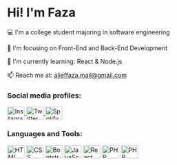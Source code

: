 <H1>Hi! I'm Faza</H1>

💻 I'm a college student majoring in software engineering

🎯 I'm focusing on Front-End and Back-End Development

🌱 I'm currently learning: React & Node.js

📫 Reach me at: alieffaza.mail@gmail.com

<H3>Social media profiles:</H3>
<p align="left">
   <a href="https://instagram.com/alieffaza">
     <img align="center" src="https://cdn.jsdelivr.net/npm/simple-icons@3.0.1/icons/instagram.svg" alt="Instagram profile" height="30" width="40">
   </a>
   <a href="https://twitter.com/@alieffaza_">
     <img align="center" src="https://cdn.jsdelivr.net/npm/simple-icons@3.0.1/icons/twitter.svg" alt="Twitter profile" height="30" width="40">
   </a>
   <a href="https://open.spotify.com/user/21x2txvp2ekh5lcdvmu4e3rta">
     <img align="center" src="https://cdn.jsdelivr.net/npm/simple-icons@3.0.1/icons/spotify.svg" alt="Spotify profile" height="30" width="40">
   </a>
<p>

<H3>Languages and Tools:</H3>
<p align="left">
  <img align="center" src="https://cdn.jsdelivr.net/npm/simple-icons@3.0.1/icons/html5.svg" alt="HTML" height="30" width="40">
  <img align="center" src="https://cdn.jsdelivr.net/npm/simple-icons@3.0.1/icons/css3.svg" alt="CSS" height="30" width="40">
  <img align="center" src="https://cdn.jsdelivr.net/npm/simple-icons@3.0.1/icons/bootstrap.svg" alt="Bootstrap" height="30" width="40">
  <img align="center" src="https://cdn.jsdelivr.net/npm/simple-icons@3.0.1/icons/javascript.svg" alt="JavaScript" height="30" width="40">
  <img align="center" src="https://cdn.jsdelivr.net/npm/simple-icons@3.0.1/icons/react.svg" alt="React" height="30" width="40">
  <img align="center" src="https://cdn.jsdelivr.net/npm/simple-icons@3.0.1/icons/mysql.svg" alt="PHP" height="30" width="40">
  <img align="center" src="https://cdn.jsdelivr.net/npm/simple-icons@3.0.1/icons/php.svg" alt="PHP" height="30" width="40">
<p>
